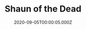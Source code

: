 ---
title: "Shaun of the Dead"
year: 2004
date: 2020-09-05T00:00:05.000Z
permalink: /almanac/movies/2020-09-05-shaun-of-the-dead/index.html
link: https://letterboxd.com/rknightuk/film/shaun-of-the-dead/3/
rating: 3
tmdbid: 747
---